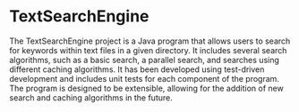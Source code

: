 # TextSearchEngine

The TextSearchEngine project is a Java program that allows users to search for keywords within text files in a given directory. It includes several search algorithms, such as a basic search, a parallel search, and searches using different caching algorithms.   It has been developed using test-driven development and includes unit tests for each component of the program. The program is designed to be extensible, allowing for the addition of new search and caching algorithms in the future.
